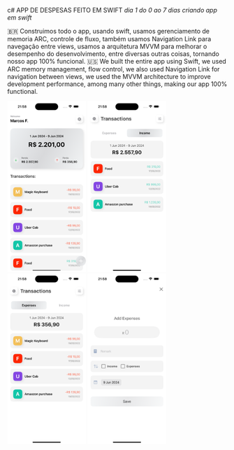 c# APP DE DESPESAS FEITO EM SWIFT 
*dia 1 do 0 ao 7 dias criando app em swift*

🇧🇷 Construimos todo o app, usando swift, usamos gerenciamento de memoria ARC, controle de fluxo, também usamos Navigation Link para navegação entre views, usamos a arquitetura MVVM para melhorar o desempenho do desenvolvimento, entre diversas outras coisas, tornando nosso app 100% funcional. 
🇺🇸 We built the entire app using Swift, we used ARC memory management, flow control, we also used Navigation Link for navigation between views, we used the MVVM architecture to improve development performance, among many other things, making our app 100% functional.





<div align="top">
<img src="Simulator Screenshot - iPhone 15 Pro Max - 2024-06-09 at 21.58.24.png" width="180px" />
<img src="Simulator Screenshot - iPhone 15 Pro Max - 2024-06-09 at 21.58.32.png" width="180px" />
<img src="Simulator Screenshot - iPhone 15 Pro Max - 2024-06-09 at 21.58.29.png" width="180px" />
<img src="Simulator Screenshot - iPhone 15 Pro Max - 2024-06-09 at 21.58.39.png" width="180px" />
</div>

